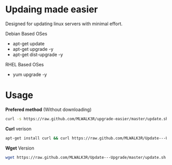 Updaing made easier
===================
Designed for updating linux servers with minimal effort.


Debian Based OSes
* apt-get update
* apt-get upgrade -y
* apt-get dist-upgrade -y

RHEL Based OSes 
* yum upgrade -y 

Usage
===========
**Prefered method** (Without downloading)

```bash
curl -s https://raw.github.com/MLWALK3R/upgrade-easier/master/update.sh | bash
```

**Curl** verison
```bash
apt-get install curl && curl https://raw.github.com/MLWALK3R/Update---Upgrade/master/update.sh && chmod a+x update.sh && ./update.sh
```

**Wget** Version
```bash
wget https://raw.github.com/MLWALK3R/Update---Upgrade/master/update.sh && chmod a+x update.sh && ./update.sh
```

